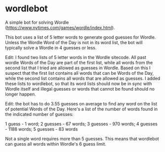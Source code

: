 # wordlebot
A simple bot for solving Wordle (https://www.nytimes.com/games/wordle/index.html).

This bot uses a list of 5 letter words to generate good guesses for Wordle. Unless the Wordle Word of the Day is not in its word list, 
the bot will typically solve a Wordle in 4 guesses or less.

Edit: I found two lists of 5 letter words in the Wordle sitecode. All past wordle Words of the Day are part of the first list, while all words from 
the second list that I tried are allowed as guesses in Wordle. Based on this I suspect that the first list contains all words that can be Words of the Day, 
while the second list contains all words that are allowed as guesses. I added these lists to wordlebot, so that its word lists should now be in sync with Wordle itself and illegal guesses or words that cannot be found should no longer happen.

Edit: the bot has to do 3.55 guesses on average to find any word on the list of potential Words of the Day. Here's a list of the number of words found in the indicated number of guesses:

1 guess - 1 word; 2 guesses - 67 words; 3 guesses - 970 words; 4 guesses - 1188 words; 5 guesses - 83 words

Not a single word requires more than 5 guesses. This means that wordlebot can guess all words within Wordle's 6 guess limit.

